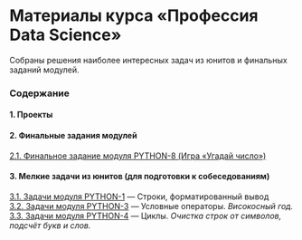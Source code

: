 # Материалы курса &laquo;Профессия Data Science&raquo; #

Собраны решения наиболее интересных задач из юнитов и финальных заданий модулей.

### Содержание ###

#### 1. Проекты ####

#### 2. Финальные задания модулей ####

[2.1. Финальное задание модуля PYTHON-8 (Игра &laquo;Угадай число&raquo;)](https://github.com/stalkspectrum/sf-ds-course-all/tree/master/01-11-PYTHON-8/P8_Task)    

#### 3. Мелкие задачи из юнитов (для подготовки к собеседованиям) ####

[3.1. Задачи модуля PYTHON-1](https://github.com/stalkspectrum/sf-ds-course-all/tree/master/00-03-PYTHON-1)&nbsp;&mdash;
Строки, форматированный вывод    
[3.2. Задачи модуля PYTHON-3](https://github.com/stalkspectrum/sf-ds-course-all/tree/master/00-05-PYTHON-3)&nbsp;&mdash;
Условные операторы. *Високосный год.*    
[3.3. Задачи модуля PYTHON-4](https://github.com/stalkspectrum/sf-ds-course-all/tree/master/00-06-PYTHON-4)&nbsp;&mdash;
Циклы. *Очистка строк от символов, подсчёт букв и слов.*    
